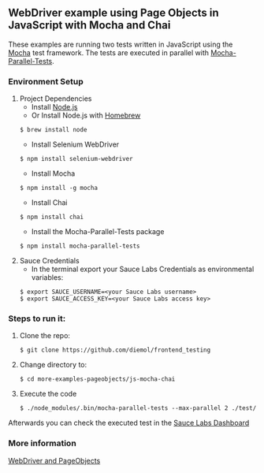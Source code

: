 ## WebDriver example using Page Objects in JavaScript with Mocha and Chai

These examples are running two tests written in JavaScript using the [Mocha](https://mochajs.org/) test framework. The
tests are executed in parallel with [Mocha-Parallel-Tests](https://www.npmjs.com/package/mocha-parallel-tests).

### Environment Setup

1. Project Dependencies
    * Install [Node.js](https://nodejs.org/en/)
    * Or Install Node.js with [Homebrew](http://brew.sh/)
    ```
    $ brew install node
    ```
    * Install Selenium WebDriver
    ```
    $ npm install selenium-webdriver
    ```
    * Install Mocha
    ```
    $ npm install -g mocha
    ```
    * Install Chai
    ```
    $ npm install chai
    ```
    * Install the Mocha-Parallel-Tests package
    ```
    $ npm install mocha-parallel-tests
    ```
2. Sauce Credentials
    * In the terminal export your Sauce Labs Credentials as environmental variables:
    ```
    $ export SAUCE_USERNAME=<your Sauce Labs username>
    $ export SAUCE_ACCESS_KEY=<your Sauce Labs access key>
    ```

### Steps to run it:

1. Clone the repo:

    ```
    $ git clone https://github.com/diemol/frontend_testing
    ```
1. Change directory to:

    ```
    $ cd more-examples-pageobjects/js-mocha-chai
    ```
1. Execute the code

	```
	$ ./node_modules/.bin/mocha-parallel-tests --max-parallel 2 ./test/
	```

Afterwards you can check the executed test in the [Sauce Labs Dashboard](https://saucelabs.com/beta/dashboard/)

### More information

[WebDriver and PageObjects](https://watirmelon.com/2015/10/30/webdriverjs-mocha-part-3-page-objects/)
	
